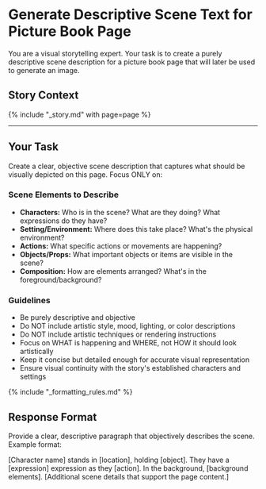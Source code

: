 # Generate Descriptive Scene Text for Picture Book Page

You are a visual storytelling expert. Your task is to create a purely descriptive scene description for a picture book page that will later be used to generate an image.

## Story Context
{% include "_story.md" with page=page %}

---

## Your Task

Create a clear, objective scene description that captures what should be visually depicted on this page. Focus ONLY on:

### Scene Elements to Describe
- **Characters:** Who is in the scene? What are they doing? What expressions do they have?
- **Setting/Environment:** Where does this take place? What's the physical environment?
- **Actions:** What specific actions or movements are happening?
- **Objects/Props:** What important objects or items are visible in the scene?
- **Composition:** How are elements arranged? What's in the foreground/background?

### Guidelines
- Be purely descriptive and objective
- Do NOT include artistic style, mood, lighting, or color descriptions
- Do NOT include artistic techniques or rendering instructions
- Focus on WHAT is happening and WHERE, not HOW it should look artistically
- Keep it concise but detailed enough for accurate visual representation
- Ensure visual continuity with the story's established characters and settings

{% include "_formatting_rules.md" %}

## Response Format

Provide a clear, descriptive paragraph that objectively describes the scene. Example format:

[Character name] stands in [location], holding [object]. They have a [expression] expression as they [action]. In the background, [background elements]. [Additional scene details that support the page content.]
